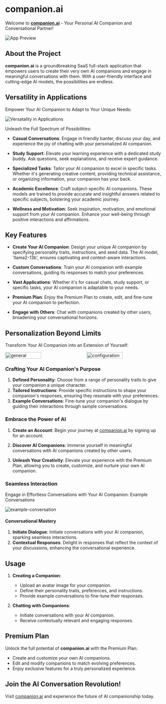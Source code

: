 # companion.ai

Welcome to **[companion.ai](https://ai-companion-nu.vercel.app/)** - Your Personal AI Companion and Conversational Partner!

![App Preview](https://github.com/Akash4510/ai-companion/assets/78362903/427b2425-dde1-45e6-a2b5-fceca9bfa09c)

## About the Project

**companion.ai** is a groundbreaking SaaS full-stack application that empowers users to create their very own AI companions and engage in meaningful conversations with them. With a user-friendly interface and cutting-edge AI models, the possibilities are endless.

## Versatility in Applications

Empower Your AI Companion to Adapt to Your Unique Needs:

![Versatality in Applications](https://github.com/Akash4510/ai-companion/assets/78362903/bf110cf4-8e8c-421a-bb57-8cb08ea3d90c)


Unleash the Full Spectrum of Possibilities:

- **Casual Conversations**: Engage in friendly banter, discuss your day, and experience the joy of chatting with your personalized AI companion.

- **Study Support**: Elevate your learning experience with a dedicated study buddy. Ask questions, seek explanations, and receive expert guidance.

- **Specialized Tasks**: Tailor your AI companion to excel in specific tasks. Whether it's generating creative content, providing technical assistance, or organizing information, your companion has your back.

- **Academic Excellence**: Craft subject-specific AI companions. These models are trained to provide accurate and insightful answers related to specific subjects, bolstering your academic journey.

- **Wellness and Motivation**: Seek inspiration, motivation, and emotional support from your AI companion. Enhance your well-being through positive interactions and affirmations.

## Key Features

- **Create Your AI Companion**: Design your unique AI companion by specifying personality traits, instructions, and seed data. The AI model, 'llama2-13b', ensures captivating and context-aware interactions.

- **Custom Conversations**: Train your AI companion with example conversations, guiding its responses to match your preferences.

- **Vast Applications**: Whether it's for casual chats, study support, or specific tasks, your AI companion is adaptable to your needs.

- **Premium Plan**: Enjoy the Premium Plan to create, edit, and fine-tune your AI companion to perfection.

- **Engage with Others**: Chat with companions created by other users, broadening your conversational horizons.

## Personalization Beyond Limits

Transform Your AI Companion into an Extension of Yourself:

<div style="display: flex; justify-content: space-between; align-items: center;">
  <img src="https://github.com/Akash4510/ai-companion/assets/78362903/928b4de6-e506-494d-aee8-4c9fdc9fe831" alt="general" style="width: 48%;">
  <img src="https://github.com/Akash4510/ai-companion/assets/78362903/bf110cf4-8e8c-421a-bb57-8cb08ea3d90c" alt="configuration" style="width: 48%;">
</div>

### Crafting Your AI Companion's Purpose

1. **Defined Personality**: Choose from a range of personality traits to give your companion a unique character.
2. **Tailored Instructions**: Provide specific instructions to shape your companion's responses, ensuring they resonate with your preferences.
3. **Example Conversations**: Fine-tune your companion's dialogue by guiding their interactions through sample conversations.

### Embrace the Power of AI

1. **Create an Account**: Begin your journey at [companion.ai](https://ai-companion-nu.vercel.app/) by signing up for an account.

2. **Discover AI Companions**: Immerse yourself in meaningful conversations with AI companions created by other users.

3. **Unleash Your Creativity**: Elevate your experience with the Premium Plan, allowing you to create, customize, and nurture your own AI companion.

### Seamless Interaction

Engage in Effortless Conversations with Your AI Companion:
Example Conversations

![example-conversation](https://github.com/Akash4510/ai-companion/assets/78362903/164fd5bf-11b1-4bcf-9a85-a437ce3e6080)

#### Conversational Mastery

1. **Initiate Dialogue**: Initiate conversations with your AI companion, sparking seamless interactions.
2. **Contextual Responses**: Delight in responses that reflect the context of your discussions, enhancing the conversational experience.

## Usage

1. **Creating a Companion**:

   - Upload an avatar image for your companion.
   - Define their personality traits, preferences, and instructions.
   - Provide example conversations to fine-tune their responses.

2. **Chatting with Companions**:
   - Initiate conversations with your AI companion.
   - Receive contextually relevant and engaging responses.

## Premium Plan

Unlock the full potential of **companion.ai** with the Premium Plan:

- Create and customize your own AI companions.
- Edit and modify companions to match evolving preferences.
- Enjoy exclusive features for a truly personalized experience.

## Join the AI Conversation Revolution!

Visit [companion.ai](https://ai-companion-nu.vercel.app/) and experience the future of AI companionship today.
